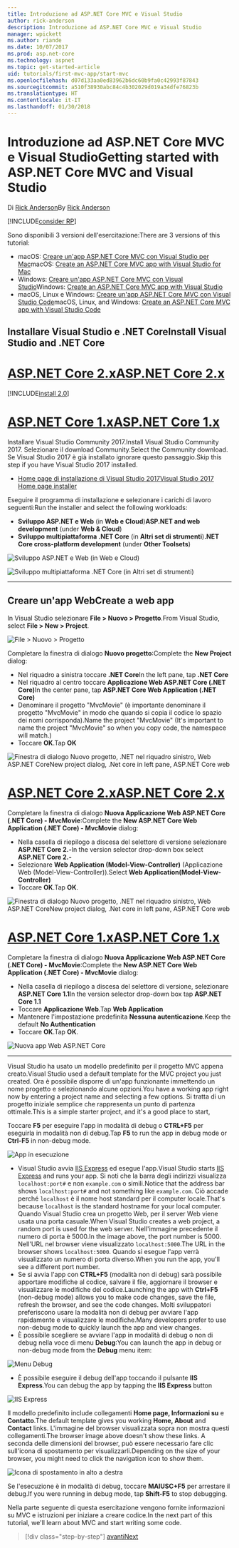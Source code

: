 ```yaml
---
title: Introduzione ad ASP.NET Core MVC e Visual Studio
author: rick-anderson
description: Introduzione ad ASP.NET Core MVC e Visual Studio
manager: wpickett
ms.author: riande
ms.date: 10/07/2017
ms.prod: asp.net-core
ms.technology: aspnet
ms.topic: get-started-article
uid: tutorials/first-mvc-app/start-mvc
ms.openlocfilehash: d07d133aa0ed83962b6dc60b9fa0c42993f87843
ms.sourcegitcommit: a510f38930abc84c4b302029d019a34dfe76823b
ms.translationtype: HT
ms.contentlocale: it-IT
ms.lasthandoff: 01/30/2018
---
```

# <a name="getting-started-with-aspnet-core-mvc-and-visual-studio"></a><span data-ttu-id="6ff49-103">Introduzione ad ASP.NET Core MVC e Visual Studio</span><span class="sxs-lookup"><span data-stu-id="6ff49-103">Getting started with ASP.NET Core MVC and Visual Studio</span></span>

<span data-ttu-id="6ff49-104">Di [Rick Anderson](https://twitter.com/RickAndMSFT)</span><span class="sxs-lookup"><span data-stu-id="6ff49-104">By [Rick Anderson](https://twitter.com/RickAndMSFT)</span></span>

[!INCLUDE[consider RP](../../includes/razor.md)]

<span data-ttu-id="6ff49-105">Sono disponibili 3 versioni dell'esercitazione:</span><span class="sxs-lookup"><span data-stu-id="6ff49-105">There are 3 versions of this tutorial:</span></span>

* <span data-ttu-id="6ff49-106">macOS: [Creare un'app ASP.NET Core MVC con Visual Studio per Mac](xref:tutorials/first-mvc-app-mac/start-mvc)</span><span class="sxs-lookup"><span data-stu-id="6ff49-106">macOS: [Create an ASP.NET Core MVC app with Visual Studio for Mac](xref:tutorials/first-mvc-app-mac/start-mvc)</span></span>
* <span data-ttu-id="6ff49-107">Windows: [Creare un'app ASP.NET Core MVC con Visual Studio](xref:tutorials/first-mvc-app/start-mvc)</span><span class="sxs-lookup"><span data-stu-id="6ff49-107">Windows: [Create an ASP.NET Core MVC app with Visual Studio](xref:tutorials/first-mvc-app/start-mvc)</span></span>
* <span data-ttu-id="6ff49-108">macOS, Linux e Windows: [Creare un'app ASP.NET Core MVC con Visual Studio Code](xref:tutorials/first-mvc-app-xplat/start-mvc)</span><span class="sxs-lookup"><span data-stu-id="6ff49-108">macOS, Linux, and Windows: [Create an ASP.NET Core MVC app with Visual Studio Code](xref:tutorials/first-mvc-app-xplat/start-mvc)</span></span>

## <a name="install-visual-studio-and-net-core"></a><span data-ttu-id="6ff49-109">Installare Visual Studio e .NET Core</span><span class="sxs-lookup"><span data-stu-id="6ff49-109">Install Visual Studio and .NET Core</span></span>

# <a name="aspnet-core-2xtabaspnetcore2x"></a>[<span data-ttu-id="6ff49-110">ASP.NET Core 2.x</span><span class="sxs-lookup"><span data-stu-id="6ff49-110">ASP.NET Core 2.x</span></span>](#tab/aspnetcore2x)

[!INCLUDE[install 2.0](../../includes/install2.0.md)]

# <a name="aspnet-core-1xtabaspnetcore1x"></a>[<span data-ttu-id="6ff49-111">ASP.NET Core 1.x</span><span class="sxs-lookup"><span data-stu-id="6ff49-111">ASP.NET Core 1.x</span></span>](#tab/aspnetcore1x)

<span data-ttu-id="6ff49-112">Installare Visual Studio Community 2017.</span><span class="sxs-lookup"><span data-stu-id="6ff49-112">Install Visual Studio Community 2017.</span></span> <span data-ttu-id="6ff49-113">Selezionare il download Community.</span><span class="sxs-lookup"><span data-stu-id="6ff49-113">Select the Community download.</span></span> <span data-ttu-id="6ff49-114">Se Visual Studio 2017 è già installato ignorare questo passaggio.</span><span class="sxs-lookup"><span data-stu-id="6ff49-114">Skip this step if you have Visual Studio 2017 installed.</span></span>

* [<span data-ttu-id="6ff49-115">Home page di installazione di Visual Studio 2017</span><span class="sxs-lookup"><span data-stu-id="6ff49-115">Visual Studio 2017 Home page installer</span></span>](https://www.visualstudio.com/)

<span data-ttu-id="6ff49-116">Eseguire il programma di installazione e selezionare i carichi di lavoro seguenti:</span><span class="sxs-lookup"><span data-stu-id="6ff49-116">Run the installer and select the following workloads:</span></span>

* <span data-ttu-id="6ff49-117">**Sviluppo ASP.NET e Web** (in **Web e Cloud**)</span><span class="sxs-lookup"><span data-stu-id="6ff49-117">**ASP.NET and web development** (under **Web & Cloud**)</span></span>
* <span data-ttu-id="6ff49-118">**Sviluppo multipiattaforma .NET Core** (in **Altri set di strumenti**)</span><span class="sxs-lookup"><span data-stu-id="6ff49-118">**.NET Core cross-platform development** (under **Other Toolsets**)</span></span>

![**Sviluppo ASP.NET e Web** (in **Web e Cloud**)](start-mvc/_static/web_workload.png)

![**Sviluppo multipiattaforma .NET Core** (in **Altri set di strumenti**)](start-mvc/_static/x_plat_wl.png)

---

## <a name="create-a-web-app"></a><span data-ttu-id="6ff49-121">Creare un'app Web</span><span class="sxs-lookup"><span data-stu-id="6ff49-121">Create a web app</span></span>

<span data-ttu-id="6ff49-122">In Visual Studio selezionare **File > Nuovo > Progetto**.</span><span class="sxs-lookup"><span data-stu-id="6ff49-122">From Visual Studio, select  **File > New > Project**.</span></span>

![File > Nuovo > Progetto](start-mvc/_static/alt_new_project.png)

<span data-ttu-id="6ff49-124">Completare la finestra di dialogo **Nuovo progetto**:</span><span class="sxs-lookup"><span data-stu-id="6ff49-124">Complete the **New Project** dialog:</span></span>

* <span data-ttu-id="6ff49-125">Nel riquadro a sinistra toccare **.NET Core**</span><span class="sxs-lookup"><span data-stu-id="6ff49-125">In the left pane, tap **.NET Core**</span></span>
* <span data-ttu-id="6ff49-126">Nel riquadro al centro toccare **Applicazione Web ASP.NET Core (.NET Core)**</span><span class="sxs-lookup"><span data-stu-id="6ff49-126">In the center pane, tap **ASP.NET Core Web Application (.NET Core)**</span></span>
* <span data-ttu-id="6ff49-127">Denominare il progetto "MvcMovie" (è importante denominare il progetto "MvcMovie" in modo che quando si copia il codice lo spazio dei nomi corrisponda).</span><span class="sxs-lookup"><span data-stu-id="6ff49-127">Name the project "MvcMovie" (It's important to name the project "MvcMovie" so when you copy code, the namespace will match.)</span></span>
* <span data-ttu-id="6ff49-128">Toccare **OK**.</span><span class="sxs-lookup"><span data-stu-id="6ff49-128">Tap **OK**</span></span>

![<span data-ttu-id="6ff49-129">Finestra di dialogo Nuovo progetto, .NET nel riquadro sinistro, Web ASP.NET Core</span><span class="sxs-lookup"><span data-stu-id="6ff49-129">New project dialog, .Net core in left pane, ASP.NET Core web</span></span> ](start-mvc/_static/new_project2.png)


# <a name="aspnet-core-2xtabaspnetcore2x"></a>[<span data-ttu-id="6ff49-130">ASP.NET Core 2.x</span><span class="sxs-lookup"><span data-stu-id="6ff49-130">ASP.NET Core 2.x</span></span>](#tab/aspnetcore2x)

<span data-ttu-id="6ff49-131">Completare la finestra di dialogo **Nuova Applicazione Web ASP.NET Core (.NET Core) - MvcMovie**:</span><span class="sxs-lookup"><span data-stu-id="6ff49-131">Complete the **New ASP.NET Core Web Application (.NET Core) - MvcMovie** dialog:</span></span>

* <span data-ttu-id="6ff49-132">Nella casella di riepilogo a discesa del selettore di versione selezionare **ASP.NET Core 2.-**</span><span class="sxs-lookup"><span data-stu-id="6ff49-132">In the version selector drop-down box select **ASP.NET Core 2.-**</span></span>
* <span data-ttu-id="6ff49-133">Selezionare **Web Application (Model-View-Controller)** (Applicazione Web (Model-View-Controller)).</span><span class="sxs-lookup"><span data-stu-id="6ff49-133">Select **Web Application(Model-View-Controller)**</span></span>
* <span data-ttu-id="6ff49-134">Toccare **OK**.</span><span class="sxs-lookup"><span data-stu-id="6ff49-134">Tap **OK**.</span></span>

![<span data-ttu-id="6ff49-135">Finestra di dialogo Nuovo progetto, .NET nel riquadro sinistro, Web ASP.NET Core</span><span class="sxs-lookup"><span data-stu-id="6ff49-135">New project dialog, .Net core in left pane, ASP.NET Core web</span></span> ](start-mvc/_static/new_project22.png)

# <a name="aspnet-core-1xtabaspnetcore1x"></a>[<span data-ttu-id="6ff49-136">ASP.NET Core 1.x</span><span class="sxs-lookup"><span data-stu-id="6ff49-136">ASP.NET Core 1.x</span></span>](#tab/aspnetcore1x)

<span data-ttu-id="6ff49-137">Completare la finestra di dialogo **Nuova Applicazione Web ASP.NET Core (.NET Core) - MvcMovie**:</span><span class="sxs-lookup"><span data-stu-id="6ff49-137">Complete the **New ASP.NET Core Web Application (.NET Core) - MvcMovie** dialog:</span></span>

* <span data-ttu-id="6ff49-138">Nella casella di riepilogo a discesa del selettore di versione, selezionare **ASP.NET Core 1.1**</span><span class="sxs-lookup"><span data-stu-id="6ff49-138">In the version selector drop-down box tap **ASP.NET Core 1.1**</span></span>
* <span data-ttu-id="6ff49-139">Toccare **Applicazione Web**.</span><span class="sxs-lookup"><span data-stu-id="6ff49-139">Tap **Web Application**</span></span>
* <span data-ttu-id="6ff49-140">Mantenere l'impostazione predefinita **Nessuna autenticazione**.</span><span class="sxs-lookup"><span data-stu-id="6ff49-140">Keep the default **No Authentication**</span></span>
* <span data-ttu-id="6ff49-141">Toccare **OK**.</span><span class="sxs-lookup"><span data-stu-id="6ff49-141">Tap **OK**.</span></span>

![Nuova app Web ASP.NET Core](start-mvc/_static/p3.png)

---

<span data-ttu-id="6ff49-143">Visual Studio ha usato un modello predefinito per il progetto MVC appena creato.</span><span class="sxs-lookup"><span data-stu-id="6ff49-143">Visual Studio used a default template for the MVC project you just created.</span></span> <span data-ttu-id="6ff49-144">Ora è possibile disporre di un'app funzionante immettendo un nome progetto e selezionando alcune opzioni.</span><span class="sxs-lookup"><span data-stu-id="6ff49-144">You have a working app right now by entering a project name and selecting a few options.</span></span> <span data-ttu-id="6ff49-145">Si tratta di un progetto iniziale semplice che rappresenta un punto di partenza ottimale.</span><span class="sxs-lookup"><span data-stu-id="6ff49-145">This is a simple starter project, and it's a good place to start,</span></span>

<span data-ttu-id="6ff49-146">Toccare **F5** per eseguire l'app in modalità di debug o **CTRL+F5** per eseguirla in modalità non di debug.</span><span class="sxs-lookup"><span data-stu-id="6ff49-146">Tap **F5** to run the app in debug mode or **Ctrl-F5** in non-debug mode.</span></span>
<!-- These images are also used by uid: tutorials/first-mvc-app-xplat/start-mvc -->
![App in esecuzione](start-mvc/_static/1.png)

* <span data-ttu-id="6ff49-148">Visual Studio avvia [IIS Express](https://docs.microsoft.com/iis/extensions/introduction-to-iis-express/iis-express-overview) ed esegue l'app.</span><span class="sxs-lookup"><span data-stu-id="6ff49-148">Visual Studio starts [IIS Express](https://docs.microsoft.com/iis/extensions/introduction-to-iis-express/iis-express-overview) and runs your app.</span></span> <span data-ttu-id="6ff49-149">Si noti che la barra degli indirizzi visualizza `localhost:port#` e non `example.com` o simili.</span><span class="sxs-lookup"><span data-stu-id="6ff49-149">Notice that the address bar shows `localhost:port#` and not something like `example.com`.</span></span> <span data-ttu-id="6ff49-150">Ciò accade perché `localhost` è il nome host standard per il computer locale.</span><span class="sxs-lookup"><span data-stu-id="6ff49-150">That's because `localhost` is the standard hostname for your local computer.</span></span> <span data-ttu-id="6ff49-151">Quando Visual Studio crea un progetto Web, per il server Web viene usata una porta casuale.</span><span class="sxs-lookup"><span data-stu-id="6ff49-151">When Visual Studio creates a web project, a random port is used for the web server.</span></span> <span data-ttu-id="6ff49-152">Nell'immagine precedente il numero di porta è 5000.</span><span class="sxs-lookup"><span data-stu-id="6ff49-152">In the image above, the port number is 5000.</span></span> <span data-ttu-id="6ff49-153">Nell'URL nel browser viene visualizzato `localhost:5000`.</span><span class="sxs-lookup"><span data-stu-id="6ff49-153">The URL in the browser shows `localhost:5000`.</span></span> <span data-ttu-id="6ff49-154">Quando si esegue l'app verrà visualizzato un numero di porta diverso.</span><span class="sxs-lookup"><span data-stu-id="6ff49-154">When you run the app, you'll see a different port number.</span></span>
* <span data-ttu-id="6ff49-155">Se si avvia l'app con **CTRL+F5** (modalità non di debug) sarà possibile apportare modifiche al codice, salvare il file, aggiornare il browser e visualizzare le modifiche del codice.</span><span class="sxs-lookup"><span data-stu-id="6ff49-155">Launching the app with **Ctrl+F5** (non-debug mode) allows you to make code changes, save the file, refresh the browser, and see the code changes.</span></span> <span data-ttu-id="6ff49-156">Molti sviluppatori preferiscono usare la modalità non di debug per avviare l'app rapidamente e visualizzare le modifiche.</span><span class="sxs-lookup"><span data-stu-id="6ff49-156">Many developers prefer to use non-debug mode to quickly launch the app and view changes.</span></span>
* <span data-ttu-id="6ff49-157">È possibile scegliere se avviare l'app in modalità di debug o non di debug nella voce di menu **Debug**:</span><span class="sxs-lookup"><span data-stu-id="6ff49-157">You can launch the app in debug or non-debug mode from the **Debug** menu item:</span></span>

![Menu Debug](start-mvc/_static/debug_menu.png)

* <span data-ttu-id="6ff49-159">È possibile eseguire il debug dell'app toccando il pulsante **IIS Express**.</span><span class="sxs-lookup"><span data-stu-id="6ff49-159">You can debug the app by tapping the **IIS Express** button</span></span>

![IIS Express](start-mvc/_static/iis_express.png)

<span data-ttu-id="6ff49-161">Il modello predefinito include collegamenti **Home page, Informazioni su** e **Contatto**.</span><span class="sxs-lookup"><span data-stu-id="6ff49-161">The default template gives you working **Home, About** and **Contact** links.</span></span> <span data-ttu-id="6ff49-162">L'immagine del browser visualizzata sopra non mostra questi collegamenti.</span><span class="sxs-lookup"><span data-stu-id="6ff49-162">The browser image above doesn't show these links.</span></span> <span data-ttu-id="6ff49-163">A seconda delle dimensioni del browser, può essere necessario fare clic sull'icona di spostamento per visualizzarli.</span><span class="sxs-lookup"><span data-stu-id="6ff49-163">Depending on the size of your browser, you might need to click the navigation icon to show them.</span></span>

![Icona di spostamento in alto a destra](start-mvc/_static/2.png)

<span data-ttu-id="6ff49-165">Se l'esecuzione è in modalità di debug, toccare **MAIUSC+F5** per arrestare il debug.</span><span class="sxs-lookup"><span data-stu-id="6ff49-165">If you were running in debug mode, tap **Shift-F5** to stop debugging.</span></span>

<span data-ttu-id="6ff49-166">Nella parte seguente di questa esercitazione vengono fornite informazioni su MVC e istruzioni per iniziare a creare codice.</span><span class="sxs-lookup"><span data-stu-id="6ff49-166">In the next part of this tutorial, we'll learn about MVC and start writing some code.</span></span>

>[!div class="step-by-step"]
[<span data-ttu-id="6ff49-167">avanti</span><span class="sxs-lookup"><span data-stu-id="6ff49-167">Next</span></span>](adding-controller.md)  

